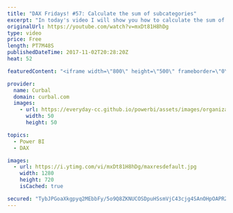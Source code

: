 ```yaml
---
title: "DAX Fridays! #57: Calculate the sum of subcategories"
excerpt: "In today's video I will show you how to calculate the sum of subcategories.  Link to the sample file used: https://www.youtube.com/watch?v=EzfLJFEKV8I  Link to  DAX Friday's tutorials: SUMX: https://www.youtube.com/watch?v=vcYz0XPklXg FILTER: https://www.youtube.com/watch?v=SOTQ3MiTXT4 EARLIER: https://www.youtube.com/watch?v=lyhS2txtZ44"
originalUrl: https://youtube.com/watch?v=mxDt81H8hDg
type: video
price: Free
length: PT7M48S
publishedDateTime: 2017-11-02T20:28:20Z
heat: 52

featuredContent: "<iframe width=\"800\" height=\"500\" frameborder=\"0\" src=\"https://www.youtube.com/embed/mxDt81H8hDg\" allow=\"accelerometer; autoplay; encrypted-media; gyroscope; picture-in-picture\" allowfullscreen></iframe>"

provider:
  name: Curbal
  domain: curbal.com
  images:
    - url: https://everyday-cc.github.io/powerbi/assets/images/organizations/curbal.com-50x50.jpg
      width: 50
      height: 50

topics:
  - Power BI
  - DAX

images:
  - url: https://i.ytimg.com/vi/mxDt81H8hDg/maxresdefault.jpg
    width: 1280
    height: 720
    isCached: true

secured: "TybJPGoaXkgpyq2MEbbFy/5o9Q8ZKNUCOSDpuHSsmVjC43cjg4SAnOHpOAPRZevUyVclpOHL0zSkqXSXRHOi7zmzF/3j89mXX9ITTgmJjVsm4HZ1AkJUHAH+UIueDtLjrbhC7ceOzMgSMVG/hnG1B+swh0H27dQ1ZCEYmwSp1biE4Kdbc5H5izlQi7kMSdNx3MGpYAQMR8hgWuNAZ2ggAeunmqC04h0zv4ikvtCVAxPfK+8fu6pr8viUuvwm1gjnP58J1ZzuQdXM6mA4BwkeVOXrwEyPPj+g/4A+Tc0t0IPFYjdhwS55R67KOfNQxCGVuQ3TXdM/Lu3QLpJAtSM1Ox5vTcW5xDQaSbpE2Oivlnnl9GHDwwlcQqQvPFw/n737V/6YS1NikwJLfPvvYLfTH43reDMGZsojC3dmhGILPgA=;w3Mq38+DlQ5tN5XgT4TzTg=="
---
```


